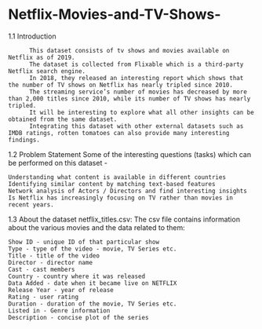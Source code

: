 # Netflix-Movies-and-TV-Shows-

1.1 Introduction

          This dataset consists of tv shows and movies available on Netflix as of 2019.
          The dataset is collected from Flixable which is a third-party Netflix search engine.
          In 2018, they released an interesting report which shows that the number of TV shows on Netflix has nearly tripled since 2010.
          The streaming service’s number of movies has decreased by more than 2,000 titles since 2010, while its number of TV shows has nearly tripled.
          It will be interesting to explore what all other insights can be obtained from the same dataset.
          Integrating this dataset with other external datasets such as IMDB ratings, rotten tomatoes can also provide many interesting findings.
          
1.2 Problem Statement
Some of the interesting questions (tasks) which can be performed on this dataset -

    Understanding what content is available in different countries
    Identifying similar content by matching text-based features
    Network analysis of Actors / Directors and find interesting insights
    Is Netflix has increasingly focusing on TV rather than movies in recent years.
    
1.3 About the dataset
netflix_titles.csv: The csv file contains information about the various movies and the data related to them:

    Show ID - unique ID of that particular show
    Type - type of the video - movie, TV Series etc.
    Title - title of the video
    Director - director name
    Cast - cast members
    Country - country where it was released
    Data Added - date when it became live on NETFLIX
    Release Year - year of release
    Rating - user rating
    Duration - duration of the movie, TV Series etc.
    Listed in - Genre information
    Description - concise plot of the series
